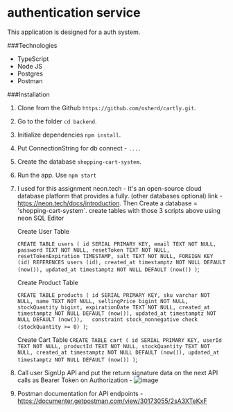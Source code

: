# authentication service

This application is designed for a auth system.

###Technologies

- TypeScript
- Node JS
- Postgres
- Postman

###Installation

1. Clone from the Github `https://github.com/osherd/cartly.git`.
2. Go to the folder `cd backend`.
3. Initialize dependencies `npm install`.
4. Put ConnectionString for db connect - `....`
5. Create the database `shopping-cart-system`.
6. Run the app. Use `npm start`
7. I used for this assignment neon.tech - It's an open-source cloud database platform that provides a fully. (other databases optional)
   link - https://neon.tech/docs/introduction. Then Create a database = 'shopping-cart-system`.
   create tables with those 3 scripts above using neon SQL Editor

   Create User Table

   `CREATE TABLE users (
    id SERIAL PRIMARY KEY,
    email TEXT NOT NULL,
    password TEXT NOT NULL,
    resetToken TEXT NOT NULL,
    resetTokenExpiration TIMESTAMP,
    salt TEXT NOT NULL,
    FOREIGN KEY (id) REFERENCES users (id),
    created_at timestamptz NOT NULL DEFAULT (now()),
    updated_at timestamptz NOT NULL DEFAULT (now())
)`;

   Create Product Table

   `CREATE TABLE products (
     id SERIAL PRIMARY KEY,
     sku varchar NOT NULL,
     name TEXT NOT NULL,
     sellingPrice bigint NOT NULL,
     stockQuantity bigint,
     expirationDate TEXT NOT NULL,
     created_at timestamptz NOT NULL DEFAULT (now()),
     updated_at timestamptz NOT NULL DEFAULT (now()),  
     constraint stock_nonnegative check (stockQuantity >= 0)
 )`;

   Create Cart Table
   `CREATE TABLE cart (
     id SERIAL PRIMARY KEY,
     userId TEXT NOT NULL,
     productId TEXT NOT NULL,
     stockQuantity TEXT NOT NULL,
     created_at timestamptz NOT NULL DEFAULT (now()),
     updated_at timestamptz NOT NULL DEFAULT (now())
 )`;

8. Call user SignUp API and put the return signature data on the next API calls as Bearer Token on Authorization - ![image](https://github.com/osherd/shopping-cart-app/assets/22489905/b87299d5-7fbe-45f8-9c47-9adbae5c7621)
9. Postman documentation for API endpoints - https://documenter.getpostman.com/view/30173055/2sA3XTeKxF

